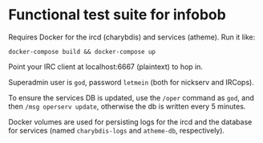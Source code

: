 Functional test suite for infobob
=================================


Requires Docker for the ircd (charybdis) and services (atheme). Run it like:

    docker-compose build && docker-compose up

Point your IRC client at localhost:6667 (plaintext) to hop in.

Superadmin user is `god`, password `letmein` (both for nickserv and IRCops).

To ensure the services DB is updated, use the `/oper` command as `god`, and
then `/msg operserv update`, otherwise the db is written every 5 minutes.

Docker volumes are used for persisting logs for the ircd and the database for
services (named `charybdis-logs` and `atheme-db`, respectively).
